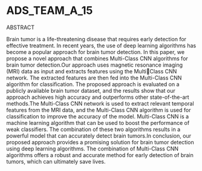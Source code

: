 # ADS_TEAM_A_15

ABSTRACT


Brain tumor is a life-threatening disease that requires early detection for effective treatment. In recent years, the use of deep learning algorithms has become a popular approach for brain tumor detection. In this paper, we propose a novel approach that 
combines Multi-Class CNN algorithms for brain tumor detection.Our approach uses magnetic resonance imaging (MRI) data as input and extracts features using the MultiClass CNN network. The extracted features are then fed into the Multi-Class CNN algorithm for classification. The proposed approach is evaluated on a publicly available 
brain tumor dataset, and the results show that our approach achieves high accuracy and outperforms other state-of-the-art methods.The Multi-Class CNN network is used to extract relevant temporal features from the MRI data, and the Multi-Class CNN algorithm is used for classification to improve the accuracy of the model. Multi-Class 
CNN is a machine learning algorithm that can be used to boost the performance of weak classifiers. The combination of these two algorithms results in a powerful model that can accurately detect brain tumors.In conclusion, our proposed approach provides 
a promising solution for brain tumor detection using deep learning algorithms. The combination of Multi-Class CNN algorithms offers a robust and accurate method for early detection of brain tumors, which can ultimately save lives.
